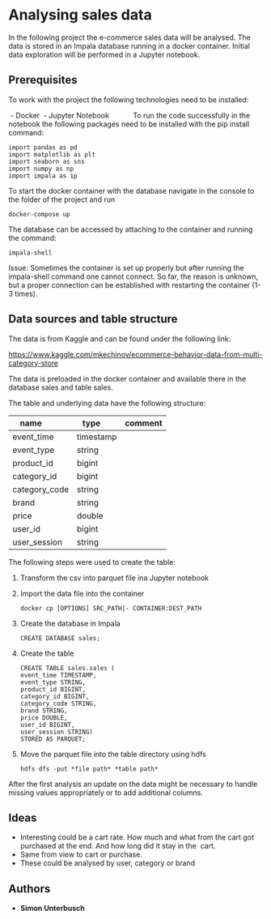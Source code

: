 # Analysing sales data

In the following project the e-commerce sales data will be analysed.
The data is stored in an Impala database running in a docker container.
Initial data exploration will be performed in a Jupyter notebook.


## Prerequisites

To work with the project the following technologies need to be installed:

 - Docker
 - Jupyter Notebook
          
To run the code successfully in the notebook the following packages need to be installed with the pip install command:

```
import pandas as pd
import matplotlib as plt
import seaborn as sns
import numpy as np
import impala as ip
```
To start the docker container with the database navigate in the console to the folder of the project and run

```
docker-compose up
```

The database can be accessed by attaching to the container and running the command:

```
impala-shell
```
Issue:
Sometimes the container is set up properly but after running the impala-shell command one cannot connect. So far, the reason is unknown, but a proper connection can be established with restarting the container (1-3 times).

## Data sources and table structure

The data is from Kaggle and can be found under the following link:

https://www.kaggle.com/mkechinov/ecommerce-behavior-data-from-multi-category-store

The data is preloaded in the docker container and available there in the database sales and table sales.

The table and underlying data have the following structure:



| name          | type      | comment |
|---------------| ----------|---------|
| event_time    | timestamp |         |
| event_type    | string    |         |
| product_id    | bigint    |         |
| category_id   | bigint    |         |
| category_code | string    |         |
| brand         | string    |         |
| price         | double    |         |
| user_id       | bigint    |         |
| user_session  | string    |         |

The following steps were used to create the table:


 1. Transform the csv into parquet file ina Jupyter notebook
 2. Import the data file into the container
    ```
    docker cp [OPTIONS] SRC_PATH|- CONTAINER:DEST_PATH
    ```
 3. Create the database in Impala
 
    ``` 
    CREATE DATABASE sales;
    ```
 4. Create the table
 
    ```
    CREATE TABLE sales.sales (
    event_time TIMESTAMP,
    event_type STRING,
    product_id BIGINT,
    category_id BIGINT,
    category_code STRING,
    brand STRING,
    price DOUBLE,
    user_id BIGINT,
    user_session STRING)
    STORED AS PARQUET;
    ```
            
 5. Move the parquet file into the table directory using hdfs
 
    ```
    hdfs dfs -put *file path* *table path*
    ```


After the first analysis an update on the data might be necessary to handle missing values appropriately or to add additional columns. 


## Ideas

- Interesting could be a cart rate. How much and what from the cart got purchased at the end. And how long did it stay in the  cart.
- Same from view to cart or purchase.
- These could be analysed by user, category or brand



## Authors

* **Simon Unterbusch**